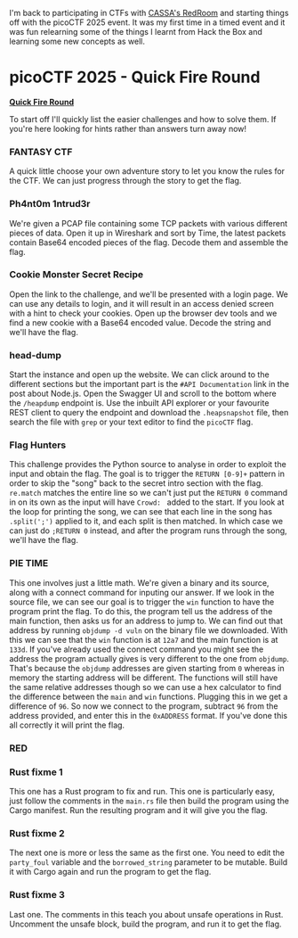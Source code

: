 I'm back to participating in CTFs with [CASSA's RedRoom](https://cassa.au/redroom-flag-goes-here/) and starting things off with the picoCTF 2025 event. It was my first time in a timed event and it was fun relearning some of the things I learnt from Hack the Box and learning some new concepts as well.
# picoCTF 2025 - Quick Fire Round

[**Quick Fire Round**](/writeups/events/pico-2025/1-pico2025-quickfire)

To start off I'll quickly list the easier challenges and how to solve them. If you're here looking for hints rather than answers turn away now!
### FANTASY CTF
A quick little choose your own adventure story to let you know the rules for the CTF. We can just progress through the story to get the flag.
### Ph4nt0m 1ntrud3r
We're given a PCAP file containing some TCP packets with various different pieces of data. Open it up in Wireshark and sort by Time, the latest packets contain Base64 encoded pieces of the flag. Decode them and assemble the flag.
### Cookie Monster Secret Recipe
Open the link to the challenge, and we'll be presented with a login page. We can use any details to login, and it will result in an access denied screen with a hint to check your cookies. Open up the browser dev tools and we find a new cookie with a Base64 encoded value. Decode the string and we'll have the flag.
### head-dump
Start the instance and open up the website. We can click around to the different sections but the important part is the `#API Documentation` link in the post about Node.js. Open the Swagger UI and scroll to the bottom where the `/heapdump` endpoint is. Use the inbuilt API explorer or your favourite REST client to query the endpoint and download the `.heapsnapshot` file, then search the file with `grep` or your text editor to find the `picoCTF` flag.
### Flag Hunters
This challenge provides the Python source to analyse in order to exploit the input and obtain the flag. The goal is to trigger the `RETURN [0-9]+` pattern in order to skip the "song" back to the secret intro section with the flag. `re.match` matches the entire line so we can't just put the `RETURN 0` command in on its own as the input will have `Crowd: `  added to the start. If you look at the loop for printing the song, we can see that each line in the song has `.split(';')` applied to it, and each split is then matched. In which case we can just do `;RETURN 0` instead, and after the program runs through the song, we'll have the flag.
### PIE TIME
This one involves just a little math. We're given a binary and its source, along with a connect command for inputing our answer. If we look in the source file, we can see our goal is to trigger the `win` function to have the program print the flag. To do this, the program tell us the address of the main function, then asks us for an address to jump to. We can find out that address by running `objdump -d vuln` on the binary file we downloaded. With this we can see that the `win` function is at `12a7` and the main function is at `133d`. If you've already used the connect command you might see the address the program actually gives is very different to the one from `objdump`. That's because the `objdump` addresses are given starting from `0` whereas in memory the starting address will be different. The functions will still have the same relative addresses though so we can use a hex calculator to find the difference between the `main` and `win` functions. Plugging this in we get a difference of `96`. So now we connect to the program, subtract `96` from the address provided, and enter this in the `0xADDRESS` format. If you've done this all correctly it will print the flag.
### RED

### Rust fixme 1
This one has a Rust program to fix and run. This one is particularly easy, just follow the comments in the `main.rs` file then build the program using the Cargo manifest. Run the resulting program and it will give you the flag.
### Rust fixme 2
The next one is more or less the same as the first one. You need to edit the `party_foul` variable and the `borrowed_string` parameter to be mutable. Build it with Cargo again and run the program to get the flag.
### Rust fixme 3
Last one. The comments in this teach you about unsafe operations in Rust. Uncomment the unsafe block, build the program, and run it to get the flag.
### 